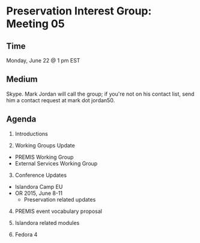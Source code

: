 # Preservation Interest Group: Meeting 05

## Time
Monday, June 22 @ 1 pm EST

## Medium
Skype. Mark Jordan will call the group; if you're not on his contact list, send him a contact request at mark dot jordan50.

## Agenda

1. Introductions

2. Working Groups Update
  * PREMIS Working Group 
  * External Services Working Group

3. Conference Updates
  * Islandora Camp EU
  * OR 2015, June 8-11
    * Preservation related updates

4. PREMIS event vocabulary proposal

5. Islandora related modules

6. Fedora 4
